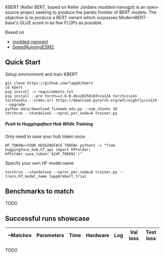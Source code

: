 KBERT (Keller BERT, based on Keller Jordans modded-nanogpt) is an open-source project seeking to produce the pareto frontier of BERT models. The objective is to produce a BERT variant which surpasses ModernBERT-base's GLUE score in as few FLOPs as possible.

Based on
- [modded-nanogpt](https://github.com/KellerJordan/modded-nanogpt)
- [SpeedRunningESM2](https://github.com/Synthyra/SpeedRunningESM2)

## Quick Start

Setup environment and train KBERT

```
git clone https://github.com/lapp0/kbert
cd kbert
pip install -r requirements.txt
pip install --pre torch==2.6.0.dev20250103+cu124 torchvision torchaudio --index-url https://download.pytorch.org/whl/nightly/cu124 --upgrade
python data/download_fineweb_edu.py --num_chunks 30
torchrun --standalone --nproc_per_node=8 trainer.py
```

##### Push to Huggingaface Hub While Training
Only need to save your hub token once:
```
HF_TOKEN=<YOUR HUGGINGFACE TOKEN> python3 -c "from huggingface_hub.hf_api import HfFolder; HfFolder.save_token('${HF_TOKEN}')"
```
Specify your own HF model name
```
torchrun --standalone --nproc_per_node=8 trainer.py --train.hf_model_name lapp0/kbert_trial
```


## Benchmarks to match
TODO

## Successful runs showcase

|~Matches |Parameters|Time      |Hardware |Log | Val loss | Test loss |
|--------|----------|----------|---------|----|-----------|-----------|
TODO
